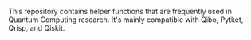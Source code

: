 This repository contains helper functions that are frequently used in Quantum Computing research.
It's mainly compatible with Qibo, Pytket, Qrisp, and Qiskit.
